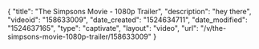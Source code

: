 {
    "title": "The Simpsons Movie - 1080p Trailer",
    "description": "hey there",
    "videoid": "158633009",
    "date_created": "1524634711",
    "date_modified": "1524637165",
    "type": "captivate",
    "layout": "video",
    "url": "\/v\/the-simpsons-movie-1080p-trailer\/158633009"
}